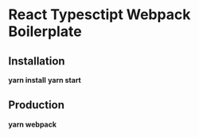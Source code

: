# React Typesctipt Webpack Boilerplate

## Installation

**yarn install**
**yarn start**

## Production
**yarn webpack**
